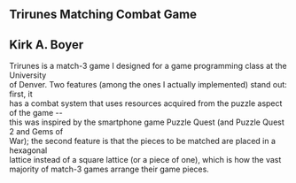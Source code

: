 Trirunes Matching Combat Game
-----------------------------

Kirk A. Boyer
-------------

Trirunes is a match-3 game I designed for a game programming class at the University<br/>
of Denver. Two features (among the ones I actually implemented) stand out: first, it<br/>
has a combat system that uses resources acquired from the puzzle aspect of the game --<br/>
this was inspired by the smartphone game Puzzle Quest (and Puzzle Quest 2 and Gems of <br/>
War); the second feature is that the pieces to be matched are placed in a hexagonal<br/>
lattice instead of a square lattice (or a piece of one), which is how the vast<br/>
majority of match-3 games arrange their game pieces.<br/>
